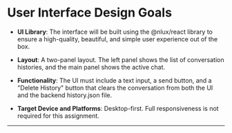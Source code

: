 # User Interface Design Goals

- **UI Library**: The interface will be built using the @nlux/react library to ensure a high-quality, beautiful, and simple user experience out of the box.

- **Layout**: A two-panel layout. The left panel shows the list of conversation histories, and the main panel shows the active chat.

- **Functionality**: The UI must include a text input, a send button, and a "Delete History" button that clears the conversation from both the UI and the backend history.json file.

- **Target Device and Platforms**: Desktop-first. Full responsiveness is not required for this assignment.

---
